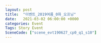 ```yaml
---
layout: post
title:  "이벤트_2019여름_0화_오프닝"
date:   2021-03-02 06:00:00 +0000
categories: Event
Tags: Story Event
SceneCode: ["scene_evt190627_cp0_q1_s10"]
---
```

